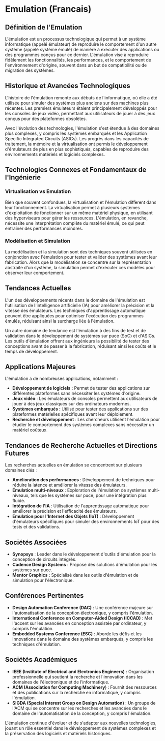 # Emulation (Francais)

## Définition de l'Emulation

L'émulation est un processus technologique qui permet à un système informatique (appelé émulateur) de reproduire le comportement d'un autre système (appelé système émulé) de manière à exécuter des applications ou des programmes conçus pour ce dernier. L'émulation vise à reproduire fidèlement les fonctionnalités, les performances, et le comportement de l'environnement d'origine, souvent dans un but de compatibilité ou de migration des systèmes.

## Historique et Avancées Technologiques

L'histoire de l'émulation remonte aux débuts de l'informatique, où elle a été utilisée pour simuler des systèmes plus anciens sur des machines plus récentes. Les premiers émulateurs étaient principalement développés pour les consoles de jeux vidéo, permettant aux utilisateurs de jouer à des jeux conçus pour des plateformes obsolètes. 

Avec l'évolution des technologies, l'émulation s'est étendue à des domaines plus complexes, y compris les systèmes embarqués et les Application Specific Integrated Circuits (ASICs). Les progrès dans les capacités de traitement, la mémoire et la virtualisation ont permis le développement d'émulateurs de plus en plus sophistiqués, capables de reproduire des environnements matériels et logiciels complexes.

## Technologies Connexes et Fondamentaux de l'Ingénierie

### Virtualisation vs Emulation

Bien que souvent confondues, la virtualisation et l'émulation diffèrent dans leur fonctionnement. La virtualisation permet à plusieurs systèmes d'exploitation de fonctionner sur un même matériel physique, en utilisant des hyperviseurs pour gérer les ressources. L'émulation, en revanche, nécessite une interprétation complète du matériel émulé, ce qui peut entraîner des performances moindres.

### Modélisation et Simulation

La modélisation et la simulation sont des techniques souvent utilisées en conjonction avec l'émulation pour tester et valider des systèmes avant leur fabrication. Alors que la modélisation se concentre sur la représentation abstraite d'un système, la simulation permet d'exécuter ces modèles pour observer leur comportement.

## Tendances Actuelles

L'un des développements récents dans le domaine de l'émulation est l'utilisation de l'intelligence artificielle (IA) pour améliorer la précision et la vitesse des émulateurs. Les techniques d'apprentissage automatique peuvent être appliquées pour optimiser l'exécution des programmes émulés, réduisant ainsi la surcharge liée à l'émulation.

Un autre domaine de tendance est l'émulation à des fins de test et de validation dans le développement de systèmes sur puce (SoC) et d'ASICs. Les outils d'émulation offrent aux ingénieurs la possibilité de tester des conceptions avant de passer à la fabrication, réduisant ainsi les coûts et le temps de développement.

## Applications Majeures

L'émulation a de nombreuses applications, notamment :

- **Développement de logiciels** : Permet de tester des applications sur différentes plateformes sans nécessiter les systèmes d'origine.
- **Jeux vidéo** : Les émulateurs de consoles permettent aux utilisateurs de jouer à des jeux classiques sur des ordinateurs modernes.
- **Systèmes embarqués** : Utilisé pour tester des applications sur des plateformes matérielles spécifiques avant leur déploiement.
- **Recherche et développement** : Les chercheurs utilisent l'émulation pour étudier le comportement des systèmes complexes sans nécessiter un matériel coûteux.

## Tendances de Recherche Actuelles et Directions Futures

Les recherches actuelles en émulation se concentrent sur plusieurs domaines clés :

- **Amélioration des performances** : Développement de techniques pour réduire la latence et améliorer la vitesse des émulateurs.
- **Émulation multi-niveaux** : Exploration de l'émulation de systèmes multi-niveaux, tels que les systèmes sur puce, pour une intégration plus fluide.
- **Intégration de l'IA** : Utilisation de l'apprentissage automatique pour améliorer la précision et l'efficacité des émulateurs.
- **Émulation pour l'Internet des Objets (IoT)** : Développement d'émulateurs spécifiques pour simuler des environnements IoT pour des tests et des validations.

## Sociétés Associées

- **Synopsys** : Leader dans le développement d'outils d'émulation pour la conception de circuits intégrés.
- **Cadence Design Systems** : Propose des solutions d'émulation pour les systèmes sur puce.
- **Mentor Graphics** : Spécialisé dans les outils d'émulation et de simulation pour l'électronique.

## Conférences Pertinentes

- **Design Automation Conference (DAC)** : Une conférence majeure sur l'automatisation de la conception électronique, y compris l'émulation.
- **International Conference on Computer-Aided Design (ICCAD)** : Met l'accent sur les avancées en conception assistée par ordinateur, y compris l'émulation.
- **Embedded Systems Conference (ESC)** : Aborde les défis et les innovations dans le domaine des systèmes embarqués, y compris les techniques d'émulation.

## Sociétés Académiques

- **IEEE (Institute of Electrical and Electronics Engineers)** : Organisation professionnelle qui soutient la recherche et l'innovation dans les domaines de l'électronique et de l'informatique.
- **ACM (Association for Computing Machinery)** : Fournit des ressources et des publications sur la recherche en informatique, y compris l'émulation.
- **SIGDA (Special Interest Group on Design Automation)** : Un groupe de l'ACM qui se concentre sur les recherches et les avancées dans le domaine de l'automatisation de la conception, y compris l'émulation.

L'émulation continue d'évoluer et de s'adapter aux nouvelles technologies, jouant un rôle essentiel dans le développement de systèmes complexes et la préservation des logiciels et matériels historiques.
